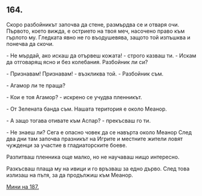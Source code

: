## 164.

Скоро разбойникът започва да стене, размърдва се и отваря очи.
Първото, което вижда, е острието на твоя меч, насочено право към
гърлото му. Гледката явно не го въодушевява, защото той изпъшква и
понечва да скочи.

\- Не мърдай, ако искаш да отървеш кожата! - строго казваш ти. -
Искам да отговарящ ясно и без колебания. Разбойник ли си?

\- Признавам! Признавам! - възкликва той. - Разбойник съм.

\- Агамор ли те праща?

\- Кои е тоя Агамор? - искрено се учудва пленникът.

\- От Зелената банда съм. Нашата територия е около Меанор.

\- А защо тогава отивате към Аспар? - прекъсваш го ти.

\- Не знаеш ли? Сега е опасно човек да се навърта около Меанор След
два дни там започва празникът на Игрите и местните жители ловят
чужденци за участие в гладиаторските боеве.

Разпитваш пленника още малко, но не научаваш нищо интересно.

Разкъсваш плаща му на ивици и го връзваш за едно дърво. След това
излизаш на пътя, за да продължиш към Меанор.

[Мини на 187.](./187)
